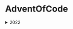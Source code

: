 # AdventOfCode
<details>
  <summary>2022</summary>

  ### Puzzle

  1.[Calorie Counting](./AdventOfCode2022/AdventOfCode2022/input/day01/puzzle.md#puzzle)
  - [Solution](./AdventOfCode2022/AdventOfCode2022/Day01.cs#solution)

  2.[Rock Paper Scissors](./AdventOfCode2022/AdventOfCode2022/input/day02/puzzle.md#puzzle)
  - [Solution](./AdventOfCode2022/AdventOfCode2022/Day02.cs#solution)

  3.[Rucksack Reorganization](./AdventOfCode2022/AdventOfCode2022/input/day03/puzzle.md#puzzle)
  - [Solution](./AdventOfCode2022/AdventOfCode2022/Day03.cs#solution)

  4.[ Camp Cleanup](./AdventOfCode2022/AdventOfCode2022/input/day04/puzzle.md#puzzle)
  - [Solution](./AdventOfCode2022/AdventOfCode2022/Day04.cs#solution)

  5.[Supply Stacks](./AdventOfCode2022/AdventOfCode2022/input/day05/puzzle.md#puzzle)
  - [Solution](./AdventOfCode2022/AdventOfCode2022/Day05.cs#solution)

  6.[Tuning Trouble](./AdventOfCode2022/AdventOfCode2022/input/day06/puzzle.md#puzzle)
  - [Solution](./AdventOfCode2022/AdventOfCode2022/Day06.cs#solution)
 
  7.[No Space Left On Device](./AdventOfCode2022/AdventOfCode2022/input/day07/puzzle.md#puzzle)
  - [Solution](./AdventOfCode2022/AdventOfCode2022/Day07.cs#solution)

  8.[Tuning Trouble](./AdventOfCode2022/AdventOfCode2022/input/day08/puzzle.md#puzzle)
  - [Solution](./AdventOfCode2022/AdventOfCode2022/Day08.cs#solution)

  9.[Rope Bridge](./AdventOfCode2022/AdventOfCode2022/input/day09/puzzle.md#puzzle)
  - [Solution](./AdventOfCode2022/AdventOfCode2022/Day09.cs#solution)

  10.[Cathode-Ray Tube](./AdventOfCode2022/AdventOfCode2022/input/day10/puzzle.md#puzzle)
  - [Solution](./AdventOfCode2022/AdventOfCode2022/Day10.cs#solution)

  11.[Monkey in the Middle](./AdventOfCode2022/AdventOfCode2022/input/day11/puzzle.md#puzzle)
  - [Solution](./AdventOfCode2022/AdventOfCode2022/Day11.cs#solution)

  12.[Hill Climbing Algorithm](./AdventOfCode2022/AdventOfCode2022/input/day12/puzzle.md#puzzle)
  - [Solution](./AdventOfCode2022/AdventOfCode2022/Day12.cs#solution)


</details>
